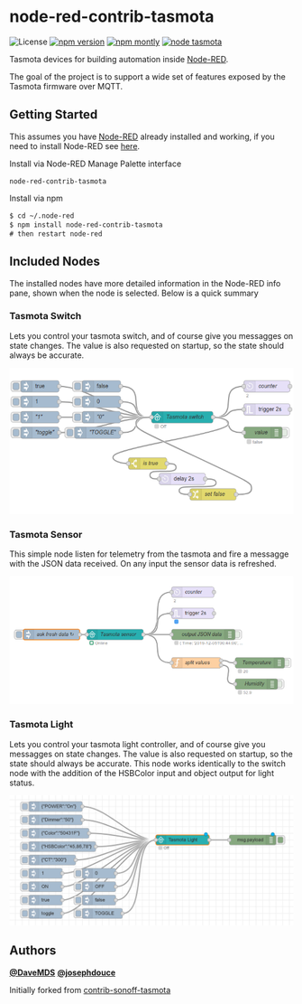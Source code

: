 # node-red-contrib-tasmota

![License](https://img.shields.io/github/license/davemds/node-red-contrib-tasmota.svg)
[![npm version](https://img.shields.io/npm/v/node-red-contrib-tasmota.svg)](https://www.npmjs.com/package/node-red-contrib-tasmota)
[![npm montly](https://img.shields.io/npm/dm/node-red-contrib-tasmota.svg)](https://www.npmjs.com/package/node-red-contrib-tasmota)
[![node tasmota](https://img.shields.io/badge/Node--RED-contrib--tasmota-ee0077.svg)](https://flows.nodered.org/node/node-red-contrib-tasmota)


Tasmota devices for building automation inside [Node-RED](https://nodered.org/).

The goal of the project is to support a wide set of features exposed by the Tasmota firmware over MQTT.

## Getting Started

This assumes you have [Node-RED](https://nodered.org) already installed and working, if you need to install Node-RED see [here](https://nodered.org/docs/getting-started/installation).

Install via Node-RED Manage Palette interface

```
node-red-contrib-tasmota
```

Install via npm

```shell
$ cd ~/.node-red
$ npm install node-red-contrib-tasmota
# then restart node-red
```

## Included Nodes

The installed nodes have more detailed information in the Node-RED info pane, shown when the node is selected. Below is a quick summary

### Tasmota Switch

Lets you control your tasmota switch, and of course give you messagges on state changes.
The value is also requested on startup, so the state should always be accurate.

![Switch Flow](/media/switch.png?raw=true)

### Tasmota Sensor

This simple node listen for telemetry from the tasmota and fire a messagge with
the JSON data received. On any input the sensor data is refreshed.

![Sensor Flow](/media/sensor.png?raw=true)

### Tasmota Light

Lets you control your tasmota light controller, and of course give you messagges on state changes.
The value is also requested on startup, so the state should always be accurate.
This node works identically to the switch node with the addition of the HSBColor input and object output for light status.

![Light Flow](/media/light.png?raw=true)

## Authors

**[@DaveMDS](https://github.com/DaveMDS)**
**[@josephdouce](https://github.com/josephdouce)**


Initially forked from [contrib-sonoff-tasmota](https://github.com/steffenmllr/node-red-contrib-sonoff-tasmota)
